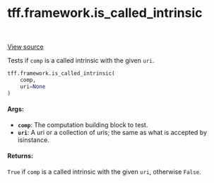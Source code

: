 <div itemscope itemtype="http://developers.google.com/ReferenceObject">
<meta itemprop="name" content="tff.framework.is_called_intrinsic" />
<meta itemprop="path" content="Stable" />
</div>

# tff.framework.is_called_intrinsic

<table class="tfo-notebook-buttons tfo-api" align="left">
</table>

<a target="_blank" href="http://github.com/tensorflow/federated/tree/master/tensorflow_federated/python/core/impl/computation_building_block_utils.py">View
source</a>

Tests if `comp` is a called intrinsic with the given `uri`.

```python
tff.framework.is_called_intrinsic(
    comp,
    uri=None
)
```

<!-- Placeholder for "Used in" -->

#### Args:

*   <b>`comp`</b>: The computation building block to test.
*   <b>`uri`</b>: A uri or a collection of uris; the same as what is accepted by
    isinstance.

#### Returns:

`True` if `comp` is a called intrinsic with the given `uri`, otherwise `False`.
